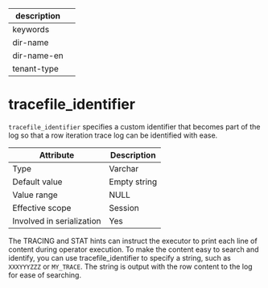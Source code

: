 | description ||
|---|---|
| keywords ||
| dir-name ||
| dir-name-en ||
| tenant-type ||

# tracefile_identifier

`tracefile_identifier` specifies a custom identifier that becomes part of the log so that a row iteration trace log can be identified with ease.

| **Attribute** | **Description** |
|---------|---------|
| Type | Varchar |
| Default value | Empty string |
| Value range | NULL |
| Effective scope | Session |
| Involved in serialization | Yes |

The TRACING and STAT hints can instruct the executor to print each line of content during operator execution. To make the content easy to search and identify, you can use tracefile_identifier to specify a string, such as `XXXYYYZZZ` or `MY_TRACE`. The string is output with the row content to the log for ease of searching.
